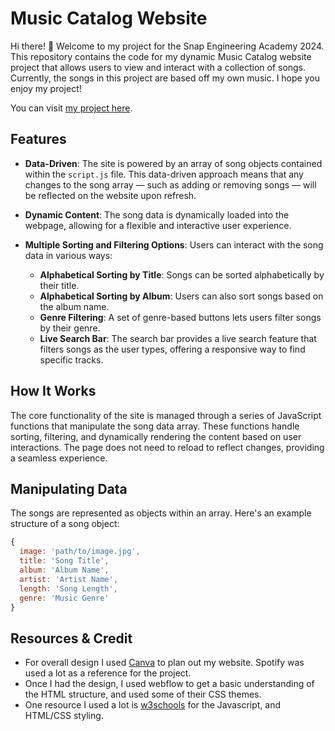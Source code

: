 # Music Catalog Website

Hi there! 👋 Welcome to my project for the Snap Engineering Academy 2024. This repository contains the code for my dynamic Music Catalog website project that allows users to view and interact with a collection of songs. Currently, the songs in this project are based off my own music. I hope you enjoy my project! 

You can visit [my project here](https://marcusmdza.github.io/Snap-Engineering-Academy-Project-2024/).

## Features

- **Data-Driven**: The site is powered by an array of song objects contained within the `script.js` file. This data-driven approach means that any changes to the song array — such as adding or removing songs — will be reflected on the website upon refresh.

- **Dynamic Content**: The song data is dynamically loaded into the webpage, allowing for a flexible and interactive user experience.

- **Multiple Sorting and Filtering Options**: Users can interact with the song data in various ways:
  - **Alphabetical Sorting by Title**: Songs can be sorted alphabetically by their title.
  - **Alphabetical Sorting by Album**: Users can also sort songs based on the album name.
  - **Genre Filtering**: A set of genre-based buttons lets users filter songs by their genre.
  - **Live Search Bar**: The search bar provides a live search feature that filters songs as the user types, offering a responsive way to find specific tracks.

## How It Works

The core functionality of the site is managed through a series of JavaScript functions that manipulate the song data array. These functions handle sorting, filtering, and dynamically rendering the content based on user interactions. The page does not need to reload to reflect changes, providing a seamless experience.

## Manipulating Data

The songs are represented as objects within an array. Here's an example structure of a song object:

```javascript
{
  image: 'path/to/image.jpg',
  title: 'Song Title',
  album: 'Album Name',
  artist: 'Artist Name',
  length: 'Song Length',
  genre: 'Music Genre'
}
```

## Resources & Credit

- For overall design I used [Canva](https://www.canva.com/design/DAGBreXa514/cYIVHY8FonPr8om_veIrUw/view?mode=prototype) to plan out my website. Spotify was used a lot as a reference for the project.
- Once I had the design, I used webflow to get a basic understanding of the HTML structure, and used some of their CSS themes.
- One resource I used a lot is [w3schools](https://www.w3schools.com/js/js_htmldom_eventlistener.asp) for the Javascript, and HTML/CSS styling.

